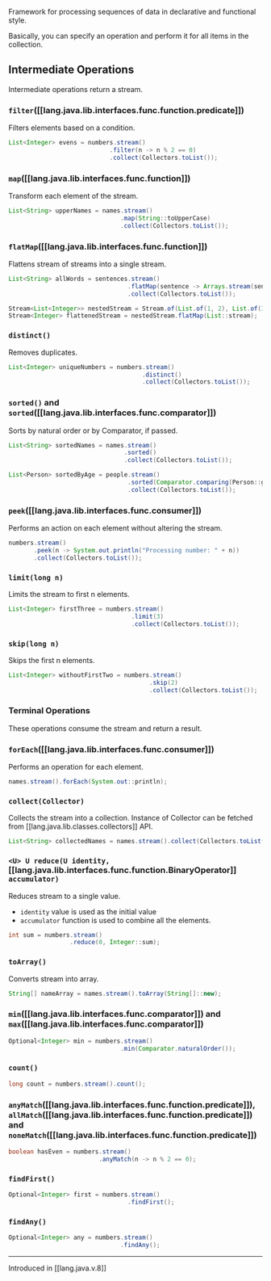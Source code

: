 
Framework for processing sequences of data in declarative and functional style.

Basically, you can specify an operation and perform it for all items in the collection.


## Intermediate Operations

Intermediate operations return a stream.

### `filter`([[lang.java.lib.interfaces.func.function.predicate]])

Filters elements based on a condition.

 ```java
 List<Integer> evens = numbers.stream()
                             .filter(n -> n % 2 == 0)
                             .collect(Collectors.toList());
  ```

### `map`([[lang.java.lib.interfaces.func.function]])

Transform each element of the stream.

```java
List<String> upperNames = names.stream()
                               .map(String::toUpperCase)
                               .collect(Collectors.toList());
```

### `flatMap`([[lang.java.lib.interfaces.func.function]])
 
Flattens stream of streams into a single stream.

```java
List<String> allWords = sentences.stream()
                                 .flatMap(sentence -> Arrays.stream(sentence.split(" ")))
                                 .collect(Collectors.toList());

```
```java
Stream<List<Integer>> nestedStream = Stream.of(List.of(1, 2), List.of(3, 4));
Stream<Integer> flattenedStream = nestedStream.flatMap(List::stream);
```


### `distinct()`

Removes duplicates.
```java
List<Integer> uniqueNumbers = numbers.stream()
                                     .distinct()
                                     .collect(Collectors.toList());

```

### `sorted()` and `sorted`([[lang.java.lib.interfaces.func.comparator]])

Sorts by natural order or by Comparator, if passed.
```java
List<String> sortedNames = names.stream()
                                .sorted()
                                .collect(Collectors.toList());
```

```java
List<Person> sortedByAge = people.stream()
                                 .sorted(Comparator.comparing(Person::getAge))
                                 .collect(Collectors.toList());
```

### `peek`([[lang.java.lib.interfaces.func.consumer]])

Performs an action on each element without altering the stream.

```java
numbers.stream()
       .peek(n -> System.out.println("Processing number: " + n))
       .collect(Collectors.toList());
```

### `limit(long n)`

Limits the stream to first n elements.

```java
List<Integer> firstThree = numbers.stream()
                                  .limit(3)
                                  .collect(Collectors.toList());
```

### `skip(long n)`

Skips the first n elements.

```java
List<Integer> withoutFirstTwo = numbers.stream()
                                       .skip(2)
                                       .collect(Collectors.toList());

```


### Terminal Operations

These operations consume the stream and return a result.

### `forEach`([[lang.java.lib.interfaces.func.consumer]])

Performs an operation for each element.
```java
names.stream().forEach(System.out::println);
```

### `collect(Collector)`

Collects the stream into a collection.
Instance of Collector can be fetched from [[lang.java.lib.classes.collectors]] API.


```java
List<String> collectedNames = names.stream().collect(Collectors.toList());
```

### `<U> U reduce(U identity,` [[lang.java.lib.interfaces.func.function.BinaryOperator]]` accumulator)`

Reduces stream to a single value.

- `identity` value is used as the initial value
- `accumulator` function is used to combine all the elements.

```java
int sum = numbers.stream()
                 .reduce(0, Integer::sum);

```

### `toArray()`
Converts stream into array.
```java
String[] nameArray = names.stream().toArray(String[]::new);
```

### `min`([[lang.java.lib.interfaces.func.comparator]]) and  `max`([[lang.java.lib.interfaces.func.comparator]])

```java
Optional<Integer> min = numbers.stream()
                               .min(Comparator.naturalOrder());

```

### `count()` 
```java
long count = numbers.stream().count();
```
### `anyMatch`([[lang.java.lib.interfaces.func.function.predicate]]), `allMatch`([[lang.java.lib.interfaces.func.function.predicate]]) and `noneMatch`([[lang.java.lib.interfaces.func.function.predicate]])

```java
boolean hasEven = numbers.stream()
                         .anyMatch(n -> n % 2 == 0);
```

### `findFirst()`
```java
Optional<Integer> first = numbers.stream()
                                 .findFirst();

```
### `findAny()` 

```java
Optional<Integer> any = numbers.stream()
                               .findAny();

```

---
Introduced in [[lang.java.v.8]]
